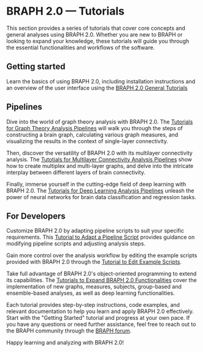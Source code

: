 # BRAPH 2.0 — Tutorials

This section provides a series of tutorials that cover core concepts and general analyses using BRAPH 2.0. Whether you are new to BRAPH or looking to expand your knowledge, these tutorials will guide you through the essential functionalities and workflows of the software.

## Getting started

Learn the basics of using BRAPH 2.0, including installation instructions and an overview of the user interface using the [BRAPH 2.0 General Tutorials](/tutorials/general)

## Pipelines

Dive into the world of graph theory analysis with BRAPH 2.0. The [Tutorials for Graph Theory Analysis Pipelines](tutorials/pipelines#single-layer-connectivity-pipelines) will walk you through the steps of constructing a brain graph, calculating various graph measures, and visualizing the results in the context of single-layer connectivity.

Then, discover the versatility of BRAPH 2.0 with its multilayer connectivity analysis. The [Tutotials for Multilayer Connectivity Analysis Pipelines](tutorials/pipelines#multiplex-connectivity-pipelines) show how to create multiplex and multi-layer graphs, and delve into the intricate interplay between different layers of brain connectivity.

Finally, immerse yourself in the cutting-edge field of deep learning with BRAPH 2.0. The [Tutorials for Deep Learning Analysis Pipelines](tutorials/pipelines#deep-learning-pipelines) unleash the power of neural networks for brain data classification and regression tasks.

## For Developers

Customize BRAPH 2.0 by adapting pipeline scripts to suit your specific requirements. This [Tutorial to Adapt a Pipeline Script](tutorials/developers#adapting-a-pipeline-script) provides guidance on modifying pipeline scripts and adjusting analysis steps.

Gain more control over the analysis workflow by editing the example scripts provided with BRAPH 2.0 through the [Tutorial to Edit Example Scripts](developers#editing-an-example-script).

Take full advantage of BRAPH 2.0's object-oriented programming to extend its capabilities. The [Tutorials to Expand BRAPH 2.0 Functionalities](tutorials/developers#expanding-braph-20-with-new-functionalities) cover the implementation of new graphs, measures, subjects, group-based and ensemble-based analyses, as well as deep learning functionalities.

Each tutorial provides step-by-step instructions, code examples, and relevant documentation to help you learn and apply BRAPH 2.0 effectively. Start with the "Getting Started" tutorial and progress at your own pace. If you have any questions or need further assistance, feel free to reach out to the BRAPH community through the [BRAPH forum](http://braph.org/forums).

Happy learning and analyzing with BRAPH 2.0!
